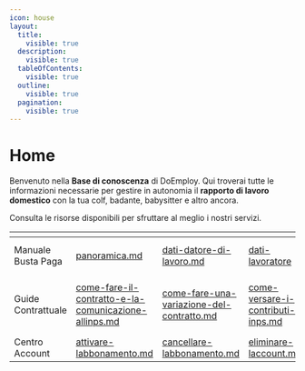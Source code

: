 ```yaml
---
icon: house
layout:
  title:
    visible: true
  description:
    visible: true
  tableOfContents:
    visible: true
  outline:
    visible: true
  pagination:
    visible: true
---
```


# Home

Benvenuto nella **Base di conoscenza** di DoEmploy. Qui troverai tutte le informazioni necessarie per gestire in autonomia il **rapporto di lavoro domestico** con la tua colf, badante, babysitter e altro ancora.

Consulta le risorse disponibili per sfruttare al meglio i nostri servizi.

<table data-card-size="large" data-view="cards" data-full-width="false"><thead><tr><th></th><th data-type="content-ref"></th><th data-type="content-ref"></th><th data-type="content-ref"></th><th data-type="content-ref"></th><th data-type="content-ref"></th><th data-type="content-ref"></th><th data-type="content-ref"></th><th data-type="content-ref"></th><th data-type="content-ref"></th></tr></thead><tbody><tr><td>Manuale Busta Paga</td><td><a href="manuale-doemploy-busta-paga/panoramica.md">panoramica.md</a></td><td><a href="manuale-doemploy-busta-paga/dati-datore-di-lavoro.md">dati-datore-di-lavoro.md</a></td><td><a href="manuale-doemploy-busta-paga/dati-lavoratore/">dati-lavoratore</a></td><td><a href="manuale-doemploy-busta-paga/elaborazione-buste-paga.md">elaborazione-buste-paga.md</a></td><td><a href="manuale-doemploy-busta-paga/eventi/">eventi</a></td><td><a href="manuale-doemploy-busta-paga/eventi/ferie.md">ferie.md</a></td><td><a href="manuale-doemploy-busta-paga/eventi/malattia.md">malattia.md</a></td><td><a href="manuale-doemploy-busta-paga/tredicesima.md">tredicesima.md</a></td><td><a href="manuale-doemploy-busta-paga/t.f.r..md">t.f.r..md</a></td></tr><tr><td>Guide Contrattuale</td><td><a href="guide/come-fare-il-contratto-e-la-comunicazione-allinps.md">come-fare-il-contratto-e-la-comunicazione-allinps.md</a></td><td><a href="guide/come-fare-una-variazione-del-contratto.md">come-fare-una-variazione-del-contratto.md</a></td><td><a href="guide/come-versare-i-contributi-inps.md">come-versare-i-contributi-inps.md</a></td><td><a href="guide/come-effettuare-la-risoluzione-del-rapporto.md">come-effettuare-la-risoluzione-del-rapporto.md</a></td><td></td><td></td><td></td><td></td><td></td></tr><tr><td>Centro Account</td><td><a href="account/attivare-labbonamento.md">attivare-labbonamento.md</a></td><td><a href="account/cancellare-labbonamento.md">cancellare-labbonamento.md</a></td><td><a href="account/eliminare-laccount.md">eliminare-laccount.md</a></td><td></td><td></td><td></td><td></td><td></td><td></td></tr></tbody></table>















